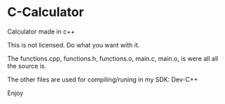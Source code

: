 # C-Calculator
Calculator made in c++

This is not licensed. Do what you want with it.

The functions.cpp, functions.h, functions.o, main.c, main.o,  is were all all the source is.

The other files are used for compiling/runing in my SDK: Dev-C++

Enjoy
